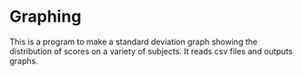 # Graphing

This is a program to make a standard deviation graph showing the distribution of scores on a variety of subjects. It reads csv files and outputs graphs.
